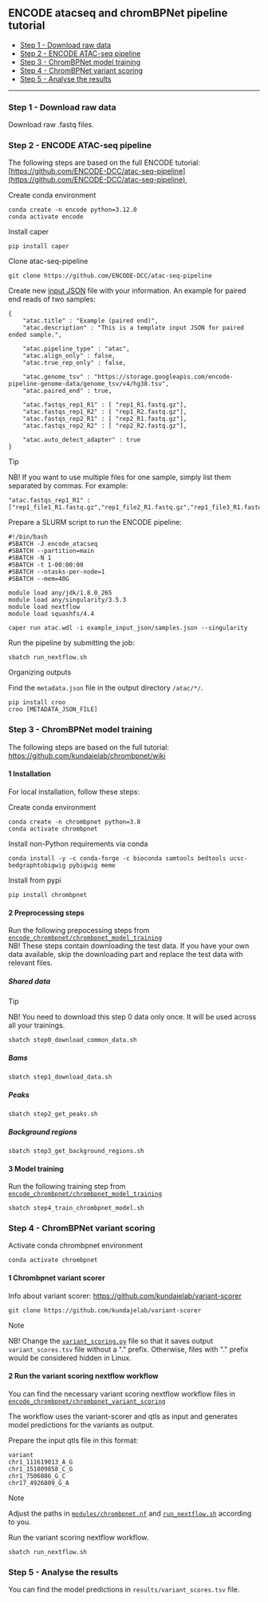 ## ENCODE atacseq and chromBPNet pipeline tutorial


- [Step 1 - Download raw data](#step-1---download-raw-data)
- [Step 2 - ENCODE ATAC-seq pipeline](#step-2---encode-atac-seq-pipeline)
- [Step 3 - ChromBPNet model training](#step-3---chrombpnet-model-training)
- [Step 4 - ChromBPNet variant scoring](#step-4---chrombpnet-variant-scoring)
- [Step 5 - Analyse the results](#step-5---analyse-the-results)

----

### Step 1 - Download raw data

Download raw .fastq files.

### Step 2 - ENCODE ATAC-seq pipeline

The following steps are based on the full ENCODE tutorial: [https://github.com/ENCODE-DCC/atac-seq-pipeline](https://github.com/ENCODE-DCC/atac-seq-pipeline) 

Create conda environment
```
conda create -n encode python=3.12.0
conda activate encode
```
Install caper
```
pip install caper
```
Clone atac-seq-pipeline
```
git clone https://github.com/ENCODE-DCC/atac-seq-pipeline
```

Create new [input JSON](https://github.com/ENCODE-DCC/atac-seq-pipeline/blob/master/docs/input_short.md) file with your information.
An example for paired end reads of two samples:
```
{
    "atac.title" : "Example (paired end)",
    "atac.description" : "This is a template input JSON for paired ended sample.",

    "atac.pipeline_type" : "atac",
    "atac.align_only" : false,
    "atac.true_rep_only" : false,

    "atac.genome_tsv" : "https://storage.googleapis.com/encode-pipeline-genome-data/genome_tsv/v4/hg38.tsv",
    "atac.paired_end" : true,

    "atac.fastqs_rep1_R1" : [ "rep1_R1.fastq.gz"],
    "atac.fastqs_rep1_R2" : [ "rep1_R2.fastq.gz"],
    "atac.fastqs_rep2_R1" : [ "rep2_R1.fastq.gz"],
    "atac.fastqs_rep2_R2" : [ "rep2_R2.fastq.gz"],

    "atac.auto_detect_adapter" : true
}
```
> [!TIP]
> NB! If you want to use multiple files for one sample, simply list them separated by commas. For example:
> ```
> "atac.fastqs_rep1_R1" : ["rep1_file1_R1.fastq.gz","rep1_file2_R1.fastq.gz","rep1_file3_R1.fastq.gz"] 
> ```

Prepare a SLURM script to run the ENCODE pipeline:
```
#!/bin/bash
#SBATCH -J encode_atacseq
#SBATCH --partition=main
#SBATCH -N 1
#SBATCH -t 1-00:00:00
#SBATCH --ntasks-per-node=1
#SBATCH --mem=40G

module load any/jdk/1.8.0_265
module load any/singularity/3.5.3
module load nextflow
module load squashfs/4.4

caper run atac.wdl -i example_input_json/samples.json --singularity
```

Run the pipeline by submitting the job:
```
sbatch run_nextflow.sh
```
Organizing outputs

Find the `metadata.json` file in the output directory `/atac/*/`.

```
pip install croo
croo [METADATA_JSON_FILE]
```

### Step 3 - ChromBPNet model training

The following steps are based on the full tutorial: https://github.com/kundajelab/chrombpnet/wiki

#### 1 Installation

For local installation, follow these steps:

Create conda environment

```
conda create -n chrombpnet python=3.8
conda activate chrombpnet
```

Install non-Python requirements via conda

```
conda install -y -c conda-forge -c bioconda samtools bedtools ucsc-bedgraphtobigwig pybigwig meme
```

Install from pypi

```
pip install chrombpnet
```

#### 2 Preprocessing steps

Run the following prepocessing steps from [`encode_chrombpnet/chrombpnet_model_training`](https://github.com/AlasooLab/onboarding/tree/main/resources/encode_chrombpnet/chrombpnet_model_training) <br/>
NB! These steps contain downloading the test data. If you have your own data available, skip the downloading part and replace the test data with relevant files.

##### Shared data

> [!TIP]
> NB! You need to download this step 0 data only once. It will be used across all your trainings.
```
sbatch step0_download_common_data.sh
```
##### Bams
```
sbatch step1_download_data.sh
```
##### Peaks
```
sbatch step2_get_peaks.sh
```
##### Background regions
```
sbatch step3_get_background_regions.sh
```

#### 3 Model training

Run the following training step from [`encode_chrombpnet/chrombpnet_model_training`](https://github.com/AlasooLab/onboarding/tree/main/resources/encode_chrombpnet/chrombpnet_model_training)

```
sbatch step4_train_chrombpnet_model.sh
```

### Step 4 - ChromBPNet variant scoring

Activate conda chrombpnet environment

```
conda activate chrombpnet
```

#### 1 Chrombpnet variant scorer

Info about variant scorer: https://github.com/kundajelab/variant-scorer

```
git clone https://github.com/kundajelab/variant-scorer
```
> [!NOTE]
> NB! Change the [`variant_scoring.py`](https://github.com/kundajelab/variant-scorer/blob/main/src/variant_scoring.py) file so that it saves output `variant_scores.tsv` file without a "." prefix. Otherwise, files with "." prefix would be considered hidden in Linux. 

#### 2 Run the variant scoring nextflow workflow

You can find the necessary variant scoring nextflow workflow files in [```encode_chrombpnet/chrombpnet_variant_scoring```](https://github.com/AlasooLab/onboarding/tree/main/resources/encode_chrombpnet/chrombpnet_variant_scoring)

The workflow uses the variant-scorer and qtls as input and generates model predictions for the variants as output.

Prepare the input qtls file in this format: 
```
variant
chr1_111619013_A_G
chr1_151809858_C_G
chr1_7506086_G_C
chr17_4926809_G_A
```

> [!NOTE]
> Adjust the paths in [`modules/chrombpnet.nf`](https://github.com/AlasooLab/onboarding/tree/main/resources/encode_chrombpnet/chrombpnet_variant_scoring/modules/chrombpnet.nf) and [`run_nextflow.sh`](https://github.com/AlasooLab/onboarding/tree/main/resources/encode_chrombpnet/chrombpnet_variant_scoring/run_nextflow.sh) according to you.

Run the variant scoring nextflow workflow.

```
sbatch run_nextflow.sh
```

### Step 5 - Analyse the results

You can find the model predictions in ```results/variant_scores.tsv``` file.